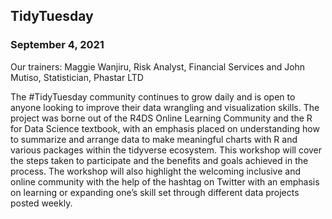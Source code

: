 ## TidyTuesday

### September 4, 2021

Our trainers: Maggie Wanjiru, Risk Analyst, Financial Services and John Mutiso, Statistician, Phastar LTD

The #TidyTuesday community continues to grow daily and is open to anyone looking to improve their data wrangling and visualization skills. The project was borne out of the R4DS Online Learning Community and the R for Data Science textbook, with an emphasis placed on understanding how to summarize and arrange data to make meaningful charts with R and various packages within the tidyverse ecosystem. This workshop will cover the steps taken to participate and the benefits and goals achieved in the process. The workshop will also highlight the welcoming inclusive and online community with the help of the hashtag on Twitter with an emphasis on learning or expanding one’s skill set through different data projects posted weekly.
